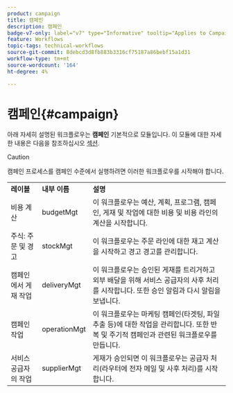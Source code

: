 ```yaml
---
product: campaign
title: 캠페인
description: 캠페인
badge-v7-only: label="v7" type="Informative" tooltip="Applies to Campaign Classic v7 only"
feature: Workflows
topic-tags: technical-workflows
source-git-commit: 8debcd3d8fb883b3316cf75187a86bebf15a1d31
workflow-type: tm+mt
source-wordcount: '164'
ht-degree: 4%

---
```



# 캠페인{#campaign}



아래 자세히 설명된 워크플로우는 **캠페인** 기본적으로 모듈입니다. 이 모듈에 대한 자세한 내용은 다음을 참조하십시오 [섹션](../../campaign/using/designing-marketing-campaigns.md).

>[!CAUTION]
>
>캠페인 프로세스를 캠페인 수준에서 실행하려면 이러한 워크플로우를 시작해야 합니다.

<table> 
 <tbody> 
  <tr> 
   <td> <strong>레이블</strong><br /> </td> 
   <td> <strong>내부 이름</strong><br /> </td> 
   <td> <strong>설명</strong><br /> </td> 
  </tr> 
  <tr> 
   <td> <span class="uicontrol">비용 계산</span> <br /> </td> 
   <td> <span class="uicontrol">budgetMgt</span> <br /> </td> 
   <td> 이 워크플로우는 예산, 계획, 프로그램, 캠페인, 게재 및 작업에 대한 비용 및 비용 라인의 계산을 시작합니다.<br /> </td> 
  </tr> 
  <tr> 
   <td> <span class="uicontrol">주식: 주문 및 경고</span> <br /> </td> 
   <td> <span class="uicontrol">stockMgt</span> <br /> </td> 
   <td> 이 워크플로우는 주문 라인에 대한 재고 계산을 시작하고 경고 경고를 관리합니다.<br /> </td> 
  </tr> 
  <tr> 
   <td> <span class="uicontrol">캠페인에서 게재 작업</span> <br /> </td> 
   <td> <span class="uicontrol">deliveryMgt</span> <br /> </td> 
   <td> 이 워크플로우는 승인된 게재를 트리거하고 외부 배달을 위해 서비스 공급자의 사후 처리를 시작합니다. 또한 승인 알림과 다시 알림을 보냅니다.<br /> </td> 
  </tr> 
  <tr> 
   <td> <span class="uicontrol">캠페인 작업</span> <br /> </td> 
   <td> <span class="uicontrol">operationMgt</span> <br /> </td> 
   <td> 이 워크플로우는 마케팅 캠페인(타겟팅, 파일 추출 등)에 대한 작업을 관리합니다. 또한 반복 및 주기적 캠페인과 관련된 워크플로우를 만듭니다.<br /> </td> 
  </tr> 
  <tr> 
   <td> <span class="uicontrol">서비스 공급자의 작업</span> <br /> </td> 
   <td> <span class="uicontrol">supplierMgt</span> <br /> </td> 
   <td> 게재가 승인되면 이 워크플로우는 공급자 처리(라우터에 전자 메일 및 사후 처리)를 시작합니다. <br /> </td> 
  </tr> 
 </tbody> 
</table>

